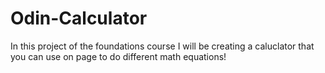 # Odin-Calculator
In this project of the foundations course I will be creating a caluclator that you can use on page to do different math equations!
